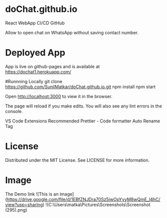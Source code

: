 # doChat.github.io
React WebApp CI/CD GitHub 

Allow to open chat on WhatsApp without saving contact number.

# Deployed App
App is live on github-pages and is available at https://dochat1.herokuapp.com/

#Runnning Locally
git clone https://github.com/SunilMatkar/doChat.github.io.git
npm install
npm start

Open [http://localhost:3000](http://localhost:3000/) to view it in the browser.

The page will reload if you make edits.
You will also see any lint errors in the console.

VS Code Extensions Recommended
Prettier - Code formatter
Auto Rename Tag

# License

Distributed under the MIT License. See LICENSE for more information.


# Image
The Demo link
![This is an image] (https://drive.google.com/file/d/1EBfZNJDra70Sz5iwOpYvyM8wQmE_l4hC/view?usp=sharing)
!(C:\Users\matka\Pictures\Screenshots\Screenshot (295).png)
